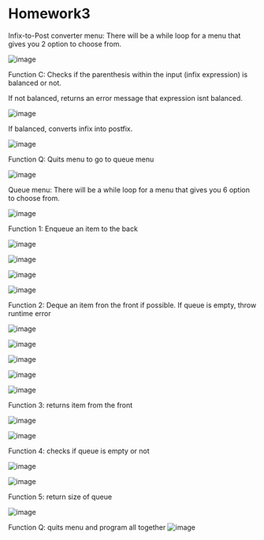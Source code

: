 # Homework3

Infix-to-Post converter menu:  There will be a while loop for a menu that gives you 2 option to choose from.

![image](https://github.com/Cs-303/Homework3/assets/113368129/7795c69a-782e-48f6-b32e-e7f16ee17ab6)

Function C: Checks if the parenthesis within the input (infix expression) is balanced or not. 

If not balanced, returns an error message that expression isnt balanced. 

![image](https://github.com/Cs-303/Homework3/assets/113368129/6314a49a-b04c-4f17-b443-ef4dfc1ca139)

If balanced, converts infix into postfix. 

![image](https://github.com/Cs-303/Homework3/assets/113368129/5f525d85-042d-4712-aef9-68b45e42d323)

Function Q: Quits menu to go to queue menu

![image](https://github.com/Cs-303/Homework3/assets/113368129/fa340c5d-62fc-4131-9438-4ce9e2ca6835)




Queue menu:  There will be a while loop for a menu that gives you 6 option to choose from.

![image](https://github.com/Cs-303/Homework3/assets/113368129/318bee87-038b-4d49-9900-4bff538bd73a)

Function 1: Enqueue an item to the back

![image](https://github.com/Cs-303/Homework3/assets/113368129/96098605-7486-44ec-a546-88124e690af9)

![image](https://github.com/Cs-303/Homework3/assets/113368129/973ba695-cd5d-497f-9bb6-8f5ede4a35ed)

![image](https://github.com/Cs-303/Homework3/assets/113368129/cadf741c-cb00-4e40-a05b-da666e65b487)

![image](https://github.com/Cs-303/Homework3/assets/113368129/737585a0-b639-4b1d-a9fa-daf5c40339e1)

Function 2: Deque an item fron the front if possible. If queue is empty, throw runtime error

![image](https://github.com/Cs-303/Homework3/assets/113368129/4abb4228-bcd4-4c3d-b7d1-ee2d155761dc)

![image](https://github.com/Cs-303/Homework3/assets/113368129/800becbe-a553-410e-87f2-fd08f1cc8a6e)

![image](https://github.com/Cs-303/Homework3/assets/113368129/a98d156f-d5c0-4be7-9445-d8903c7fb9d1)

![image](https://github.com/Cs-303/Homework3/assets/113368129/f9208a30-bf67-46ce-90a7-5df4511cb67c)

![image](https://github.com/Cs-303/Homework3/assets/113368129/9c4d6cd1-cc6b-4395-bf9c-b13722c06d72)


Function 3: returns item from the front

![image](https://github.com/Cs-303/Homework3/assets/113368129/2167036d-9904-4876-8152-bca5892f9161)

![image](https://github.com/Cs-303/Homework3/assets/113368129/7b227c89-5fa3-4e0e-a757-c577efb3997d)

Function 4: checks if queue is empty or not

![image](https://github.com/Cs-303/Homework3/assets/113368129/91b2294a-e4d5-479b-a8cb-4ff943bd8c0c)

![image](https://github.com/Cs-303/Homework3/assets/113368129/d7924359-4af3-4da6-9349-32477d745ba8)

Function 5: return size of queue

![image](https://github.com/Cs-303/Homework3/assets/113368129/bf74b2ab-1a06-4f37-a769-810c0d0316d2)

Function Q: quits menu and program all together
![image](https://github.com/Cs-303/Homework3/assets/113368129/9007f14c-9350-4dd5-b6c2-9e9066aacb9e)

